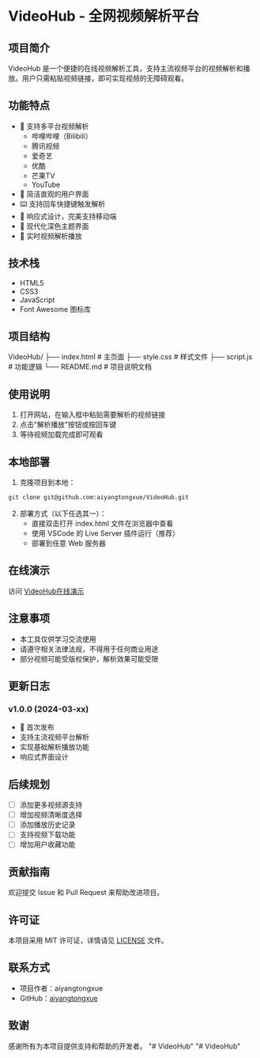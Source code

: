 # VideoHub - 全网视频解析平台

## 项目简介
VideoHub 是一个便捷的在线视频解析工具，支持主流视频平台的视频解析和播放。用户只需粘贴视频链接，即可实现视频的无障碍观看。

## 功能特点
- 🎯 支持多平台视频解析
  - 哔哩哔哩（Bilibili）
  - 腾讯视频
  - 爱奇艺
  - 优酷
  - 芒果TV
  - YouTube
- 🚀 简洁直观的用户界面
- ⌨️ 支持回车快捷键触发解析
- 📱 响应式设计，完美支持移动端
- 🎨 现代化深色主题界面
- 🔄 实时视频解析播放

## 技术栈
- HTML5
- CSS3
- JavaScript
- Font Awesome 图标库

## 项目结构 
VideoHub/
├── index.html # 主页面
├── style.css # 样式文件
├── script.js # 功能逻辑
└── README.md # 项目说明文档

## 使用说明
1. 打开网站，在输入框中粘贴需要解析的视频链接
2. 点击"解析播放"按钮或按回车键
3. 等待视频加载完成即可观看

## 本地部署
1. 克隆项目到本地：
```bash
git clone git@github.com:aiyangtongxue/VideoHub.git
```
2. 部署方式（以下任选其一）：
   - 直接双击打开 index.html 文件在浏览器中查看
   - 使用 VSCode 的 Live Server 插件运行（推荐）
   - 部署到任意 Web 服务器

## 在线演示
访问 [VideoHub在线演示](https://aiyangtongxue.github.io/VideoHub)

## 注意事项
- 本工具仅供学习交流使用
- 请遵守相关法律法规，不得用于任何商业用途
- 部分视频可能受版权保护，解析效果可能受限

## 更新日志
### v1.0.0 (2024-03-xx)
- 🎉 首次发布
- 支持主流视频平台解析
- 实现基础解析播放功能
- 响应式界面设计

## 后续规划
- [ ] 添加更多视频源支持
- [ ] 增加视频清晰度选择
- [ ] 添加播放历史记录
- [ ] 支持视频下载功能
- [ ] 增加用户收藏功能

## 贡献指南
欢迎提交 Issue 和 Pull Request 来帮助改进项目。

## 许可证
本项目采用 MIT 许可证，详情请见 [LICENSE](LICENSE) 文件。

## 联系方式
- 项目作者：aiyangtongxue
- GitHub：[aiyangtongxue](https://github.com/aiyangtongxue)

## 致谢
感谢所有为本项目提供支持和帮助的开发者。
"# VideoHub" 
"# VideoHub" 
